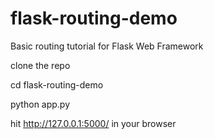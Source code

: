 # flask-routing-demo

Basic routing tutorial for Flask Web Framework

clone the repo

cd flask-routing-demo

python app.py

hit http://127.0.0.1:5000/ in your browser